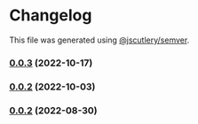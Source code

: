 # Changelog

This file was generated using [@jscutlery/semver](https://github.com/jscutlery/semver).

### [0.0.3](https://github.com/HausDAO/daohaus-monorepo/compare/contract-utilities@0.0.2...contract-utilities@0.0.3) (2022-10-17)

### [0.0.2](https://github.com/HausDAO/daohaus-monorepo/compare/contract-utilities@0.0.1...contract-utilities@0.0.2) (2022-10-03)

### [0.0.2](https://github.com/HausDAO/daohaus-monorepo/compare/contract-utilities@0.0.1...contract-utilities@0.0.2) (2022-08-30)

